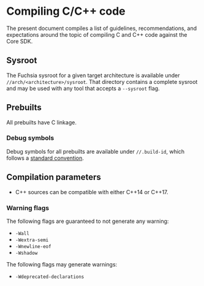 # Compiling C/C++ code

The present document compiles a list of guidelines, recommendations, and
expectations around the topic of compiling C and C++ code against the Core SDK.


## Sysroot

The Fuchsia sysroot for a given target architecture is available under
`//arch/<architecture>/sysroot`.
That directory contains a complete sysroot and may be used with any tool that
accepts a `--sysroot` flag.


## Prebuilts

All prebuilts have C linkage.

### Debug symbols

Debug symbols for all prebuilts are available under `//.build-id`, which follows
a [standard convention][build-id].


## Compilation parameters

- C++ sources can be compatible with either C++14 or C++17.

### Warning flags

The following flags are guaranteed to not generate any warning:
- `-Wall`
- `-Wextra-semi`
- `-Wnewline-eof`
- `-Wshadow`

The following flags may generate warnings:
- `-Wdeprecated-declarations`


[build-id]: https://fedoraproject.org/wiki/Releases/FeatureBuildId#Find_files_by_build_ID
